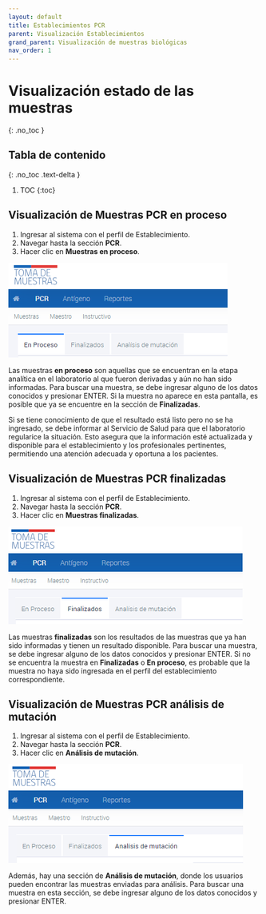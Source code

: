 ```yaml
---
layout: default
title: Establecimientos PCR
parent: Visualización Establecimientos
grand_parent: Visualización de muestras biológicas
nav_order: 1
---
```


# Visualización estado de las muestras
{: .no_toc }

## Tabla de contenido
{: .no_toc .text-delta }
1. TOC
{:toc}

## Visualización de Muestras PCR en proceso

1. Ingresar al sistema con el perfil de Establecimiento.
2. Navegar hasta la sección **PCR**.
3. Hacer clic en **Muestras en proceso**.

![Muestras en proceso](img/20230327115632.png)

Las muestras **en proceso** son aquellas que se encuentran en la etapa analítica en el laboratorio al que fueron derivadas y aún no han sido informadas. Para buscar una muestra, se debe ingresar alguno de los datos conocidos y presionar ENTER. Si la muestra no aparece en esta pantalla, es posible que ya se encuentre en la sección de **Finalizadas**.

Si se tiene conocimiento de que el resultado está listo pero no se ha ingresado, se debe informar al Servicio de Salud para que el laboratorio regularice la situación. Esto asegura que la información esté actualizada y disponible para el establecimiento y los profesionales pertinentes, permitiendo una atención adecuada y oportuna a los pacientes.

## Visualización de Muestras PCR finalizadas

1. Ingresar al sistema con el perfil de Establecimiento.
2. Navegar hasta la sección **PCR**.
3. Hacer clic en **Muestras finalizadas**.

![Finalizadas](img/20230327115716.png)

Las muestras **finalizadas** son los resultados de las muestras que ya han sido informadas y tienen un resultado disponible. Para buscar una muestra, se debe ingresar alguno de los datos conocidos y presionar ENTER. Si no se encuentra la muestra en **Finalizadas** o **En proceso**, es probable que la muestra no haya sido ingresada en el perfil del establecimiento correspondiente.

## Visualización de Muestras PCR análisis de mutación

1. Ingresar al sistema con el perfil de Establecimiento.
2. Navegar hasta la sección **PCR**.
3. Hacer clic en **Análisis de mutación**.

![Análisis de mutación](IMG/20230327115803.png)

Además, hay una sección de **Análisis de mutación**, donde los usuarios pueden encontrar las muestras enviadas para análisis. Para buscar una muestra en esta sección, se debe ingresar alguno de los datos conocidos y presionar ENTER.
